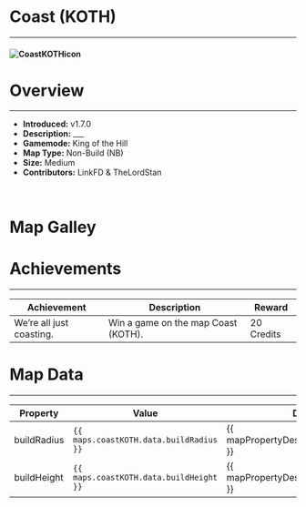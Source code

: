 <!-- replace _map_ with the actual map name -->
<!-- change gamemode type for the Map data description  -->
# Coast (KOTH)

***

#### ![CoastKOTHicon](../assets/maps/_map_/_map_-icon.jpg)

# Overview
***
- **Introduced:** v1.7.0
- **Description:** ___
- **Gamemode:** King of the Hill
- **Map Type:** Non-Build (NB)
- **Size:** Medium
- **Contributors:** LinkFD & TheLordStan

<br />  

# Map Galley

# Achievements
***

| Achievement | Description | Reward |
| ----- | ----- | ------ |
| We’re all just coasting. | Win a game on the map Coast (KOTH). | 20 Credits |



# Map Data
***

| Property | Value | Description |
| ----------- | ----------- | ------ |
| buildRadius |`{{ maps.coastKOTH.data.buildRadius }}`| {{ mapPropertyDescriptions.buildRadius.koth }} |
| buildHeight |`{{ maps.coastKOTH.data.buildHeight }}`| {{ mapPropertyDescriptions.buildHeight.koth }} |